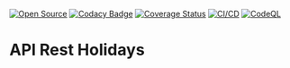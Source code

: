 [![Open Source](https://badges.frapsoft.com/os/v1/open-source.svg?v=103)](https://opensource.org/)
[![Codacy Badge](https://app.codacy.com/project/badge/Grade/4bf596ac3daf4004904d2a4166de0304)](https://www.codacy.com/gh/williamkoller/api-rest-holidays/dashboard?utm_source=github.com&amp;utm_medium=referral&amp;utm_content=williamkoller/api-rest-holidays&amp;utm_campaign=Badge_Grade)
[![Coverage Status](https://coveralls.io/repos/github/williamkoller/api-rest-holidays/badge.svg?branch=main)](https://coveralls.io/github/williamkoller/api-rest-holidays?branch=main)
[![CI/CD](https://github.com/williamkoller/api-rest-holidays/actions/workflows/deploy.yml/badge.svg)](https://github.com/williamkoller/api-rest-holidays/actions/workflows/deploy.yml)
[![CodeQL](https://github.com/williamkoller/api-rest-holidays/actions/workflows/codeql-analysis.yml/badge.svg)](https://github.com/williamkoller/api-rest-holidays/actions/workflows/codeql-analysis.yml)

# API Rest Holidays
